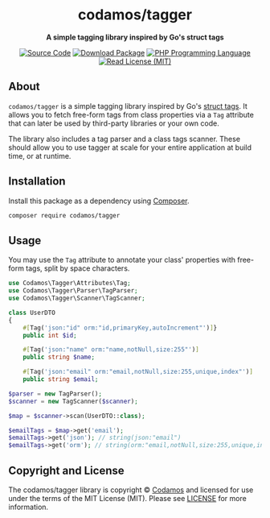 <h1 align="center">codamos/tagger</h1>

<p align="center">
    <strong> A simple tagging library inspired by Go's struct tags</strong>
</p>

<p align="center">
    <a href="https://github.com/codamos-com-br/tagger"><img src="http://img.shields.io/badge/source-codamos-com-br/tagger-blue.svg?style=flat-square" alt="Source Code"></a>
    <a href="https://packagist.org/packages/codamos-com-br/tagger"><img src="https://img.shields.io/packagist/v/codamos/tagger.svg?style=flat-square&label=release" alt="Download Package"></a>
    <a href="https://php.net"><img src="https://img.shields.io/packagist/php-v/codamos/tagger.svg?style=flat-square&colorB=%238892BF" alt="PHP Programming Language"></a>
    <a href="https://github.com/codamos-com-br/tagger/blob/main/LICENSE"><img src="https://img.shields.io/packagist/l/codamos/tagger.svg?style=flat-square&colorB=darkcyan" alt="Read License (MIT)"></a>
</p>

## About

`codamos/tagger` is a simple tagging library inspired by Go's [struct tags](https://go.dev/ref/spec#Struct_types).
It allows you to  fetch free-form tags from class properties via a `Tag` attribute that can later be used by third-party
libraries or your own code.

The library also includes a tag parser and a class tags scanner. These should allow you to
use tagger at scale for your entire application at build time, or at runtime.

## Installation

Install this package as a dependency using [Composer](https://getcomposer.org).

``` bash
composer require codamos/tagger
```

## Usage

You may use the `Tag` attribute to annotate your class' properties with free-form tags, split by space characters.

```php
use Codamos\Tagger\Attributes\Tag;
use Codamos\Tagger\Parser\TagParser;
use Codamos\Tagger\Scanner\TagScanner;

class UserDTO
{
    #[Tag('json:"id" orm:"id,primaryKey,autoIncrement"')]}
    public int $id;

    #[Tag('json:"name" orm:"name,notNull,size:255"')]
    public string $name;

    #[Tag('json:"email" orm:"email,notNull,size:255,unique,index"')]
    public string $email;

$parser = new TagParser();
$scanner = new TagScanner($scanner);

$map = $scanner->scan(UserDTO::class);

$emailTags = $map->get('email');
$emailTags->get('json'); // string(json:"email")
$emailTags->get('orm'); // string(orm:"email,notNull,size:255,unique,index")
```

## Copyright and License

The codamos/tagger library is copyright © [Codamos](https://codamos.com.br)
and licensed for use under the terms of the
MIT License (MIT). Please see [LICENSE](LICENSE) for more information.

